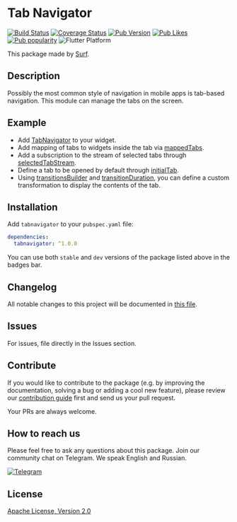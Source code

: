 # Tab Navigator

[![Build Status](https://shields.io/github/workflow/status/surfstudio/SurfGear/build?logo=github&logoColor=white)](https://github.com/surfstudio/SurfGear/tree/main/packages/tabnavigator)
[![Coverage Status](https://img.shields.io/codecov/c/github/surfstudio/SurfGear?flag=tabnavigator&logo=codecov&logoColor=white)](https://codecov.io/gh/surfstudio/SurfGear)
[![Pub Version](https://img.shields.io/pub/v/tabnavigator?logo=dart&logoColor=white)](https://pub.dev/packages/tabnavigator)
[![Pub Likes](https://badgen.net/pub/likes/tabnavigator)](https://pub.dev/packages/tabnavigator)
[![Pub popularity](https://badgen.net/pub/popularity/tabnavigator)](https://pub.dev/packages/tabnavigator/score)
![Flutter Platform](https://badgen.net/pub/flutter-platform/tabnavigator)

This package made by [Surf](https://surf.ru).

## Description

Possibly the most common style of navigation in mobile apps is tab-based navigation.
This module can manage the tabs on the screen.

## Example

* Add [TabNavigator](lib/src/tab_navigator.dart) to your widget.
* Add mapping of tabs to widgets inside the tab via [mappedTabs](lib/src/tab_navigator.dart#L22).
* Add a subscription to the stream of selected tabs through [selectedTabStream](lib/src/tab_navigator.dart#L23).
* Define a tab to be opened by default through [initialTab](lib/src/tab_navigator.dart#L24).
* Using [transitionsBuilder](lib/src/tab_navigator.dart#L27) and [transitionDuration](lib/src/tab_navigator.dart#L28), you can define a custom transformation to display the contents of the tab.

## Installation

Add `tabnavigator` to your `pubspec.yaml` file:

```yaml
dependencies:
  tabnavigator: ^1.0.0
```

You can use both `stable` and `dev` versions of the package listed above in the badges bar.

## Changelog

All notable changes to this project will be documented in [this file](./CHANGELOG.md).

## Issues

For issues, file directly in the Issues section.

## Contribute

If you would like to contribute to the package (e.g. by improving the documentation, solving a bug or adding a cool new feature), please review our [contribution guide](../../CONTRIBUTING.md) first and send us your pull request.

Your PRs are always welcome.

## How to reach us

Please feel free to ask any questions about this package. Join our community chat on Telegram. We speak English and Russian.

[![Telegram](https://img.shields.io/badge/chat-on%20Telegram-blue.svg)](https://t.me/SurfGear)

## License

[Apache License, Version 2.0](https://www.apache.org/licenses/LICENSE-2.0)
